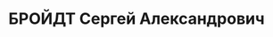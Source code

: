 ---
title: БРОЙДТ Сергей Александрович
description: "Род. в 1893, Сумы, русский, обр.: неполное среднее, член ВКП(б). Проживал:\
  \ Красноярский кр., Удерейский р-н, рудник Аяхта. Уполномоченный краевой конторы\
  \ треста \"Золотопродснаб\". \n  Арестован 11.07.1936. Обв. в участии в к.-р. террористической\
  \ организации. Приговор: ВК ВС СССР, 07.03.1937 – ВМН. Расстрелян 08.03.1937, г.Москва.\
  \ \n  Реабилитирован Прокуратурой СССР 17.05.1991"
---
